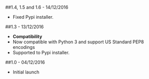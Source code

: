 ##1.4, 1.5 and 1.6 - 14/12/2016

  * Fixed Pypi installer.

##1.3 - 13/12/2016

* **Compatibility**
* Now compatible with Python 3 and support US Standard PEP8 encodings
* Supported to Pypi installer.

##1.0 - 04/12/2016

* Initial launch
